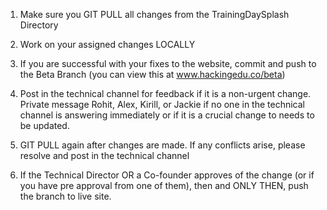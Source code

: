 
1) Make sure you GIT PULL all changes from the TrainingDaySplash Directory

2) Work on your assigned changes LOCALLY

3) If you are successful with your fixes to the website, commit and push to the Beta Branch (you can view this at www.hackingedu.co/beta)

4) Post in the technical channel for feedback if it is a non-urgent change. Private message Rohit, Alex, Kirill, or Jackie if no one in the technical channel is answering immediately or if it is a crucial change to needs to be updated.

5) GIT PULL again after changes are made. If any conflicts arise, please resolve and post in the technical channel

6) If the Technical Director OR a Co-founder approves of the change (or if you have pre approval from one of them), then and ONLY THEN, push the branch to live site. 
